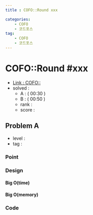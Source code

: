 ```yaml
---
title : COFO::Round xxx

categories:
    - COFO
    - 코드포스
tag:
    - COFO
    - 코드포스
---
```

# COFO::Round #xxx
- [Link : COFO::](x)
- solved : 
  - A :  ( 00:30 )
  - B :  ( 00:50 )
  - rank : 
  - score :

## Problem A

- level :
- tag :

### Point

### Design

#### Big O(time)

#### Big O(memory)

### Code

```cpp

```


